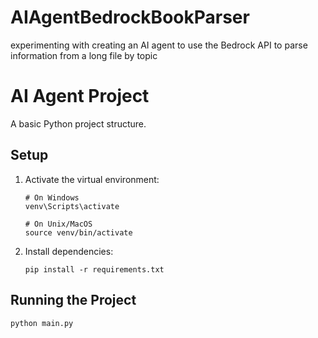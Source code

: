 # AIAgentBedrockBookParser
experimenting with creating an AI agent to use the Bedrock API to parse information from a long file by topic

# AI Agent Project

A basic Python project structure.

## Setup

1. Activate the virtual environment:

   ```
   # On Windows
   venv\Scripts\activate

   # On Unix/MacOS
   source venv/bin/activate
   ```

2. Install dependencies:

   ```
   pip install -r requirements.txt
   ```

## Running the Project

```
python main.py
```